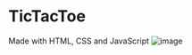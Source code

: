 # TicTacToe
Made with HTML, CSS and JavaScript
![image](https://user-images.githubusercontent.com/93986213/161408366-225b32ef-1055-4731-a7c5-84f31d142e8d.png)
